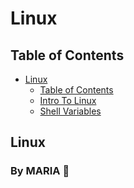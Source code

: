 # Linux

## Table of Contents

- [Linux](#linux)
    - [Table of Contents](#table-of-contents)
    - [Intro To Linux](./Linux/intro_linux.md)
    - [Shell Variables](./Linux/shell_variables.md)


## Linux


### By **MARIA 🖤**